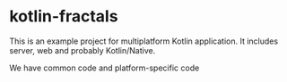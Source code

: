 
kotlin-fractals
===============


This is an example project for multiplatform Kotlin 
application. It includes server, web and probably 
Kotlin/Native. 


We have common code and platform-specific code

